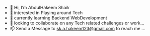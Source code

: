 - 👋 Hi, I’m AbdulHakeem Shaik
- 💞️ interested in Playing around Tech
- 🌱 currently learning Backend WebDevelopment
- 👀 looking to collaborate on any Tech related challenges or work...
- 📫 Send a Message to sk.a.hakeem123@gmail.com to reach me ...
 
<!---
abdulhakeem143/abdulhakeem143 is a ✨ special ✨ repository because its `README.md` (this file) appears on your GitHub profile.
You can click the Preview link to take a look at your changes.
--->
